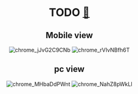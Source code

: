 <div align="center" >
  
# TODO [🔗](https://todo-app-beta-gray.vercel.app/)
  
</div>


<div align="center" >
  
## Mobile view 

![chrome_jJvG2C9CNb](https://github.com/SugamChaudharry/Todo-app/assets/139050927/a90f8d02-a2af-45ee-97a5-27d3b03c1216) 
![chrome_rVIvNBfh6T](https://github.com/SugamChaudharry/Todo-app/assets/139050927/8f18ff5a-19d0-4244-bde7-14ab067b41ab)
  
</div>
<div align="center" >
  
## pc view 

![chrome_MHbaDdPWnt](https://github.com/SugamChaudharry/Todo-app/assets/139050927/6db29422-4b01-4bc6-9bfc-8049a056cefa)
![chrome_NahZ8pWkLl](https://github.com/SugamChaudharry/Todo-app/assets/139050927/2071a4e7-7e1c-4db5-ba4a-46900e6485ca)
 
</div>


<br/>

